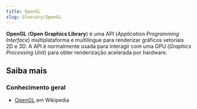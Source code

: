 ```yaml
---
title: OpenGL
slug: Glossary/OpenGL
---
```


**OpenGL** (**Open Graphics Library**) é uma API (_Application Programming Interface_) multiplataforma e multilíngue para renderizar gráficos vetoriais 2D e 3D. A API é normalmente usada para interagir com uma GPU (_Graphics Processing Unit_) para obter renderização acelerada por hardware.

## Saiba mais

### Conhecimento geral

- [OpenGL](https://pt.wikipedia.org/wiki/OpenGL) em Wikipedia
